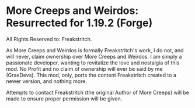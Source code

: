 # More Creeps and Weirdos: Resurrected for 1.19.2 (Forge)
All Rights Reserved to: Freakstritch.

As More Creeps and Weirdos is formally Freakstritch's work, I do not, and will never, claim ownership over More Creeps and Weirdos.
I am simply a passionate developer, wanting to revitalize the love and nostalgia of this mod. No Profit and no claim of ownership
will ever be said by me (GraeDevs). This mod, only, ports the content Freakstritch created to a newer version, and nothing more.

Attempts to contact Freakstritch (the original Author of More Creeps) will be made to ensure proper permission will be given.
